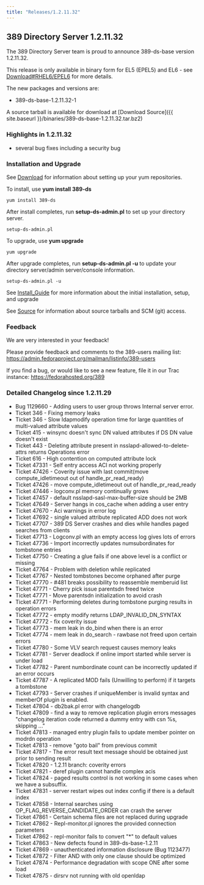 ```yaml
---
title: "Releases/1.2.11.32"
---
```

389 Directory Server 1.2.11.32
------------------------------

The 389 Directory Server team is proud to announce 389-ds-base version 1.2.11.32.

This release is only available in binary form for EL5 (EPEL5) and EL6 - see [Download\#RHEL6/EPEL6](../download.html) for more details.

The new packages and versions are:

-   389-ds-base-1.2.11.32-1

A source tarball is available for download at [Download Source]({{ site.baseurl }}/binaries/389-ds-base-1.2.11.32.tar.bz2)

### Highlights in 1.2.11.32

-   several bug fixes including a security bug

### Installation and Upgrade

See [Download](../download.html) for information about setting up your yum repositories.

To install, use **yum install 389-ds**

`yum install 389-ds`

After install completes, run **setup-ds-admin.pl** to set up your directory server.

`setup-ds-admin.pl`

To upgrade, use **yum upgrade**

`yum upgrade`

After upgrade completes, run **setup-ds-admin.pl -u** to update your directory server/admin server/console information.

`setup-ds-admin.pl -u`

See [Install\_Guide](../legacy/install-guide.html) for more information about the initial installation, setup, and upgrade

See [Source](../development/source.html) for information about source tarballs and SCM (git) access.

### Feedback

We are very interested in your feedback!

Please provide feedback and comments to the 389-users mailing list: <https://admin.fedoraproject.org/mailman/listinfo/389-users>

If you find a bug, or would like to see a new feature, file it in our Trac instance: <https://fedorahosted.org/389>

### Detailed Changelog since 1.2.11.29

-   Bug 1129660  - Adding users to user group throws Internal server error.
-   Ticket 346   - Fixing memory leaks
-   Ticket 346   - Slow ldapmodify operation time for large quantities of multi-valued attribute values
-   Ticket 415   - winsync doesn't sync DN valued attributes if DS DN value doesn't exist
-   Ticket 443   - Deleting attribute present in nsslapd-allowed-to-delete-attrs returns Operations error
-   Ticket 616   - High contention on computed attribute lock
-   Ticket 47331 - Self entry access ACI not working properly
-   Ticket 47426 - Coverity issue with last commit(move compute_idletimeout out of handle_pr_read_ready)
-   Ticket 47426 - move compute_idletimeout out of handle_pr_read_ready
-   Ticket 47446 - logconv.pl memory continually grows
-   Ticket 47457 - default nsslapd-sasl-max-buffer-size should be 2MB
-   Ticket 47649 - Server hangs in cos_cache when adding a user entry
-   Ticket 47670 - Aci warnings in error log
-   Ticket 47692 - single valued attribute replicated ADD does not work
-   Ticket 47707 - 389 DS Server crashes and dies while handles paged searches from clients
-   Ticket 47713 - Logconv.pl with an empty access log gives lots of errors
-   Ticket 47736 - Import incorrectly updates numsubordinates for tombstone entries
-   Ticket 47750 - Creating a glue fails if one above level is a conflict or missing
-   Ticket 47764 - Problem with deletion while replicated
-   Ticket 47767 - Nested tombstones become orphaned after purge
-   Ticket 47770 - #481 breaks possibility to reassemble memberuid list
-   Ticket 47771 - Cherry pick issue parentsdn freed twice
-   Ticket 47771 - Move parentsdn initialization to avoid crash
-   Ticket 47771 - Performing deletes during tombstone purging results in operation errors
-   Ticket 47772 - empty modify returns LDAP_INVALID_DN_SYNTAX
-   Ticket 47772 - fix coverity issue
-   Ticket 47773 - mem leak in do_bind when there is an error
-   Ticket 47774 - mem leak in do_search - rawbase not freed upon certain errors
-   Ticket 47780 - Some VLV search request causes memory leaks
-   Ticket 47781 - Server deadlock if online import started while  server is under load
-   Ticket 47782 - Parent numbordinate count can be incorrectly updated if an error occurs
-   Ticket 47787 - A replicated MOD fails (Unwilling to perform) if it targets a tombstone
-   Ticket 47793 - Server crashes if uniqueMember is invalid syntax and memberOf                plugin is enabled.
-   Ticket 47804 - db2bak.pl error with changelogdb
-   Ticket 47809 - find a way to remove replication plugin errors messages "changelog iteration code returned a dummy entry with csn %s, skipping ..."
-   Ticket 47813 - managed entry plugin fails to update member  pointer on modrdn operation
-   Ticket 47813 - remove "goto bail" from previous commit
-   Ticket 47817 - The error result text message should be obtained just prior to sending result
-   Ticket 47820 - 1.2.11 branch: coverity errors
-   Ticket 47821 - deref plugin cannot handle complex acis
-   Ticket 47824 - paged results control is not working in some cases when we have a subsuffix.
-   Ticket 47831 - server restart wipes out index config if there is a default index
-   Ticket 47858 - Internal searches using OP_FLAG_REVERSE_CANDIDATE_ORDER can crash the server
-   Ticket 47861 - Certain schema files are not replaced during upgrade
-   Ticket 47862 - Repl-monitor.pl ignores the provided connection parameters
-   Ticket 47862 - repl-monitor fails to convert "*" to default values
-   Ticket 47863 - New defects found in 389-ds-base-1.2.11
-   Ticket 47869 - unauthenticated information disclosure (Bug 1123477)
-   Ticket 47872 - Filter AND with only one clause should be optimized
-   Ticket 47874 - Performance degradation with scope ONE after some load
-   Ticket 47875 - dirsrv not running with old openldap
